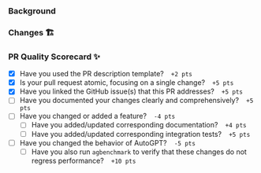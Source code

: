 ### Background

<!-- Clearly explain the need for these changes: -->

### Changes 🏗️

<!-- Concisely describe all of the changes made in this pull request: -->

### PR Quality Scorecard ✨

<!--
Check out our contribution guide:
https://github.com/Significant-Gravitas/Nexus/wiki/Contributing

1. Avoid duplicate work, issues, PRs etc.
2. Also consider contributing something other than code; see the [contribution guide]
   for options.
3. Clearly explain your changes.
4. Avoid making unnecessary changes, especially if they're purely based on personal
   preferences. Doing so is the maintainers' job. ;-)
-->

- [x] Have you used the PR description template? &ensp; `+2 pts`
- [x] Is your pull request atomic, focusing on a single change? &ensp; `+5 pts`
- [x] Have you linked the GitHub issue(s) that this PR addresses? &ensp; `+5 pts`
- [ ] Have you documented your changes clearly and comprehensively? &ensp; `+5 pts`
- [ ] Have you changed or added a feature? &ensp; `-4 pts`
  - [ ] Have you added/updated corresponding documentation? &ensp; `+4 pts`
  - [ ] Have you added/updated corresponding integration tests? &ensp; `+5 pts`
- [ ] Have you changed the behavior of AutoGPT? &ensp; `-5 pts`
  - [ ] Have you also run `agbenchmark` to verify that these changes do not regress performance? &ensp; `+10 pts`
